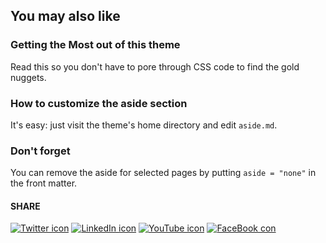 ## You may also like

### Getting the Most out of this theme

Read this so you don't have to pore through CSS code to find the gold nuggets.

### How to customize the aside section

It's easy: just visit the theme's home directory and edit `aside.md`.

### Don't forget

You can remove the aside for selected pages
by putting `aside = "none"` in the front matter.


#### SHARE

[![Twitter icon](twitter-32x32-black.png)](https://twitter.com) [![LinkedIn icon](linkedin-32x32-black.png)](https://linked.com)  [![YouTube icon](youtube-32x32-black.png)](https://youtube.com) [![FaceBook con](facebook-32x32-black.png)](https://facebook.com)  



